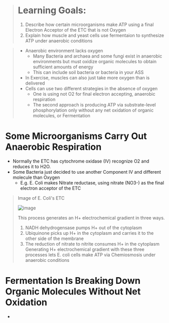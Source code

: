 > # Learning Goals:
> 1. Describe how certain microorganisms make ATP using a final Electron Acceptor of the ETC that is not Oxygen
> 2. Explain how muscle and yeast cells use fermentaion to synthesize ATP under anaerobic conditions

> - Anaerobic environment lacks oxygen
  >   - Many Bacteria and archaea and some fungi exist in anaerobic environments but must oxidize organic molecules to obtain sufficient amounts of energy
  >   - This can include soil bacteria or bacteria in your ASS
> - In Exercise, muscles can also just take more oxygen than is delivered
> - Cells can use two different strategies in the absence of oxygen
  >   - One is using not O2 for final electron accepting, anaerobic respiration
  >   - The second approach is producing ATP via substrate-level phosphorylation only without any net oxidation of organic molecules, or Fermentation


# Some Microorganisms Carry Out Anaerobic Respiration
- Normally the ETC has cytochrome oxidase (IV) recognize O2 and reduces it to H2O.
- Some Bacteria just decided to use another Component IV and different molecule than Oxygen
  - E.g. E. Coli makes Nitrate reductase, using nitrate (NO3-) as the final electron acceptor of the ETC

> Image of E. Coli's ETC
>
> ![image](https://github.com/MCBasterSheet/MCBasterSheet/assets/157453648/f07897d3-5809-43f1-8348-4f8f18e95573)
> 
> This process generates an H+ electrochemical gradient in three ways.
> 1. NADH dehydrogensase pumps H+ out of the cytoplasm
> 2. Ubiquinone picks up H+ in the cytoplasm and carries it to the other side of the membrane
> 3. The reduction of nitrate to nitrite consumes H+ in the cytoplasm
> Generating H+ electrochemical gradient with these three processes lets E. coli cells make ATP via Chemiosmosis under anaerobic conditions

# Fermentation Is Breaking Down Organic Molecules Without Net Oxidation
- 

